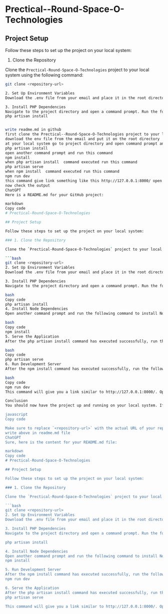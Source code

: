 # Prectical--Round-Space-O-Technologies

## Project Setup

Follow these steps to set up the project on your local system:

1. Clone the Repository

Clone the `Prectical-Round-Space-O-Technologies` project to your local system using the following command:

```bash
git clone <repository-url>

2. Set Up Environment Variables
Download the .env file from your email and place it in the root directory of the project.

3. Install PHP Dependencies
Navigate to the project directory and open a command prompt. Run the following command to install PHP dependencies:
php artisan install


write readme.md in github
first clone the Prectical--Round-Space-O-Technologies project to your local system
download the env file from the email and put it on the root directory
at your local system go to project directory and open command prompt and run this command 
php artisan install 
open another command prompt and run this command
npm install
when php artisan install  command executed run this command 
php artisan serve 
when npm install  command executed run this command 
npm run dev
this command give link something like this http://127.0.0.1:8000/ open it on browser
now check the output
ChatGPT
Here is a README.md for your GitHub project:

markdown
Copy code
# Prectical-Round-Space-O-Technologies

## Project Setup

Follow these steps to set up the project on your local system:

### 1. Clone the Repository

Clone the `Prectical-Round-Space-O-Technologies` project to your local system using the following command:

```bash
git clone <repository-url>
2. Set Up Environment Variables
Download the .env file from your email and place it in the root directory of the project.

3. Install PHP Dependencies
Navigate to the project directory and open a command prompt. Run the following command to install PHP dependencies:

bash
Copy code
php artisan install
4. Install Node Dependencies
Open another command prompt and run the following command to install Node dependencies:

bash
Copy code
npm install
5. Serve the Application
After the php artisan install command has executed successfully, run the following command to serve the application:

bash
Copy code
php artisan serve
6. Run Development Server
After the npm install command has executed successfully, run the following command to start the development server:

bash
Copy code
npm run dev
This command will give you a link similar to http://127.0.0.1:8000/. Open this link in your browser to check the output.

Conclusion
You should now have the project up and running on your local system. If you encounter any issues, please refer to the project's documentation or contact the project maintainers for assistance.

javascript
Copy code

Make sure to replace `<repository-url>` with the actual URL of your repository.
write above in readme.md file 
ChatGPT
Sure, here is the content for your README.md file:

markdown
Copy code
# Prectical-Round-Space-O-Technologies

## Project Setup

Follow these steps to set up the project on your local system:

### 1. Clone the Repository

Clone the `Prectical-Round-Space-O-Technologies` project to your local system using the following command:

```bash
git clone <repository-url>
2. Set Up Environment Variables
Download the .env file from your email and place it in the root directory of the project.

3. Install PHP Dependencies
Navigate to the project directory and open a command prompt. Run the following command to install PHP dependencies:

php artisan install

4. Install Node Dependencies
Open another command prompt and run the following command to install Node dependencies:
npm install

5. Run Development Server
After the npm install command has executed successfully, run the following command to start the development server:
npm run dev

6. Serve the Application
After the php artisan install command has executed successfully, run the following command to serve the application:
php artisan serve

This command will give you a link similar to http://127.0.0.1:8000/. Open this link in your browser to check the output.


